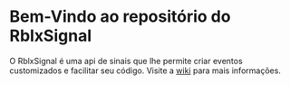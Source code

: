 # Bem-Vindo ao repositório do RblxSignal
O RblxSignal é uma api de sinais que lhe permite criar eventos customizados e facilitar seu código. Visite a [wiki](https://github.com/MrEntrasil/RblxSignal/wiki) para mais informações.
